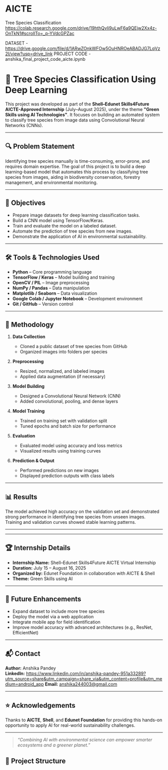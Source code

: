 # AICTE
Tree Species Classification 
https://colab.research.google.com/drive/19hthQvli9uLwF6a9QEjw2Xx4z-OnTkN1#scrollTo=_p-YVdcGPZac

DATASET - https://drive.google.com/file/d/1ARwZOnkWFOw5OuHNROeABADJG7LqVz2I/view?usp=drive_link
PROJECT CODE - anshika_final_project_code_aicte.ipynb

# 🌿 Tree Species Classification Using Deep Learning

This project was developed as part of the **Shell–Edunet Skills4Future AICTE-Approved Internship** (July–August 2025), under the theme **"Green Skills using AI Technologies"**. It focuses on building an automated system to classify tree species from image data using Convolutional Neural Networks (CNNs).

---

## 🔍 Problem Statement

Identifying tree species manually is time-consuming, error-prone, and requires domain expertise. The goal of this project is to build a deep learning-based model that automates this process by classifying tree species from images, aiding in biodiversity conservation, forestry management, and environmental monitoring.

---

## 🎯 Objectives

- Prepare image datasets for deep learning classification tasks.
- Build a CNN model using TensorFlow/Keras.
- Train and evaluate the model on a labeled dataset.
- Automate the prediction of tree species from new images.
- Demonstrate the application of AI in environmental sustainability.

---

## 🛠️ Tools & Technologies Used

- **Python** – Core programming language  
- **TensorFlow / Keras** – Model building and training  
- **OpenCV / PIL** – Image preprocessing  
- **NumPy / Pandas** – Data manipulation  
- **Matplotlib / Seaborn** – Data visualization  
- **Google Colab / Jupyter Notebook** – Development environment  
- **Git / GitHub** – Version control  

---

## 🧠 Methodology

1. **Data Collection**  
   - Cloned a public dataset of tree species from GitHub  
   - Organized images into folders per species  

2. **Preprocessing**  
   - Resized, normalized, and labeled images  
   - Applied data augmentation (if necessary)  

3. **Model Building**  
   - Designed a Convolutional Neural Network (CNN)  
   - Added convolutional, pooling, and dense layers  

4. **Model Training**  
   - Trained on training set with validation split  
   - Tuned epochs and batch size for performance  

5. **Evaluation**  
   - Evaluated model using accuracy and loss metrics  
   - Visualized results using training curves  

6. **Prediction & Output**  
   - Performed predictions on new images  
   - Displayed prediction outputs with class labels  

---

## 📊 Results

The model achieved high accuracy on the validation set and demonstrated strong performance in identifying tree species from unseen images. Training and validation curves showed stable learning patterns.

---

---

## 🏆 Internship Details

- **Internship Name:** Shell–Edunet Skills4Future AICTE Virtual Internship  
- **Duration:** July 15 – August 16, 2025  
- **Organized by:** Edunet Foundation in collaboration with AICTE & Shell  
- **Theme:** Green Skills using AI  

---

## 🚀 Future Enhancements

- Expand dataset to include more tree species  
- Deploy the model via a web application  
- Integrate mobile app for field identification  
- Improve model accuracy with advanced architectures (e.g., ResNet, EfficientNet)

---

## 📬 Contact

**Author:** Anshika Pandey  
**LinkedIn:** https://www.linkedin.com/in/anshika-pandey-951a33289?utm_source=share&utm_campaign=share_via&utm_content=profile&utm_medium=android_app
**Email:** anshika244003@gmail.com 

---

## ⭐ Acknowledgements

Thanks to **AICTE**, **Shell**, and **Edunet Foundation** for providing this hands-on opportunity to apply AI for real-world sustainability challenges.

---

> *“Combining AI with environmental science can empower smarter ecosystems and a greener planet.”*



## 📁 Project Structure

